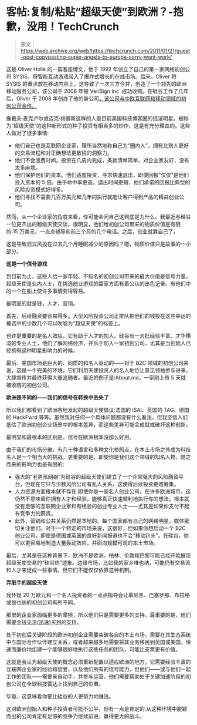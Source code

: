 # 客帖:复制/粘贴“超级天使”到欧洲？-抱歉，没用！TechCrunch

> 原文：<https://web.archive.org/web/https://techcrunch.com/2011/01/21/guest-post-copypasting-super-angels-to-europe-sorry-wont-work/>

这是 Oliver Holle 的一篇客座博文，他于 1992 年创立了自己的第一家网络初创公司 SYSIS，将智能互动游戏带入了爆炸式增长的在线市场。后来，Oliver 将 SYSIS 的重点放在移动内容上，这导致了一次三方合并，创造了一个领先的欧洲移动服务公司，该公司于 2006 年被 VeriSign Inc .成功收购。在硅谷工作了几年后，Oliver 于 2008 年创办了他的新公司[，该公司与中欧互联网和移动领域的初创公司合作。](https://web.archive.org/web/20230203092814/http://www.themerger.com/)

像戴夫·麦克卢尔或迈克·梅普斯这样的人是目前美国科技博客圈的摇滚明星。被称为“超级天使”的这种新形式的种子投资有相当多的炒作，这是有充分理由的。这些人做对了很多事情:

*   他们自己也是互联网企业家，理所当然地称自己为“圈内人”，拥有比别人更好的交易流程和对正确想法更敏锐的洞察力。
*   他们不会浪费时间。投资在几周内完成，条款清单简单，对企业家友好，没有太多麻烦。
*   他们保护他们的资本。他们适度投资，寻求快速退出，即使回报“仅仅”是他们投入资本的 5 倍。由于命中率更高，退出时间更短，他们承诺的回报比典型的风险投资模式好得多。
*   他们寻找不需要几百万美元和几年的执行就能让客户得到产品的精益创业公司。

然而，从一个企业家的角度来看，你可能会问自己这到底是为什么。我最近与硅谷一位更杰出的超级天使交谈，很明显，他们给初创公司带来的物质价值是有限的:15 万美元、一点点辅导和前三个月的几个电话。之后，创业就靠自己了。

这是导致旧式风投在过去几个月睡眠减少的原因吗？嗯，物质价值只是故事的一小部分。

**这是一个信号游戏**

到目前为止，这些人给一家年轻、不知名的初创公司带来的最大价值是信号力量。超级天使是业内人士，在挑选创业游戏的赢家方面有着公认的出色记录。有他们中的一个在船上使许多事情变得容易。

最明显的就是钱，人才，营销。

首先，后续融资要容易得多。大型风险投资公司正排队把他们的钱投在这些幸运的被选中的少数几个可以吹嘘为“超级天使”的标签上。

也许更重要的是名人效应，它有助于人才的加入。硅谷有一大批经验丰富、才华横溢的专业人士，他们了解网络经济，并乐于加入一家初创公司，尤其是当创始人已经拥有这种明星影响力的时候。

最后，美国市场是巨大的、同质的和名人驱动的——对于 B2C 领域的初创公司来说，这是一个完美的环境，它们利用天使投资人的名人地位让意见领袖参与进来，大肆宣传并最终获得大量追随者。最近的例子是:About.me，一家刚上市 5 天就被收购的初创公司。

**欧洲是不同的——我们的信号在转换中丢失了**

所以我们都看到了欧洲各地发起的超级天使倡议:法国的 ISAI、英国的 TAG、德国的 HackFwrd 等等。虽然我对任何一个具体问题都没有什么看法，但我坚信人们低估了欧洲初创企业场景中的根本差异，而这些差异可能会成就或破坏这种创新。

最明显和最根本的区别是，信号在欧洲根本没那么好用。

由于我们的市场分散，有几十种语言和多种文化参照点，在本土市场之外成为科技名人是一个相当大的挑战。更重要的是，即使你是我们这个领域的知名人物，随之而来的影响力也是有限的:

*   强大的“老男孩网络”为硅谷的超级天使们建立了一个非常强大的风险融资平台，但现在它只与少数风险公司有私人关系，这使得后续投资更难筹集。
*   人力资源方面根本就不存在:即使你是一家名人创业公司，在许多欧洲城市，这仍然不意味着你拥有人才和经验，能够真正快速顺利地执行你的想法。根本就没有足够的互联网企业家和有经验的创业专业人士——尤其是如果你支付不起有竞争力的薪资。
*   此外，营销和公共关系仍然是本地的。每个国家都有自己的网络明星，媒体密切关注他们。对于一个特定的市场来说，这很好，但如果你想启动一个 B2C 创业公司，即使是德国或英国的良好新闻报道也不会“移动针头”。在硅谷，你可以更容易地制造大量轰动效应，并面向规模可观的本土市场。

最后，尤其是在这种背景下，欧洲不是欧洲。柏林、伦敦和巴黎可能已经开始展现超级天使交易的“硅谷热”迹象。边缘市场，比如我的家乡维也纳，可能仍有交易流和人才来促成一些事情，但它们不能仅仅依靠这种机制。

**弄脏手的超级天使**

我怀疑 20 万欧元和一个名人投资者的一点点指导会让慕尼黑、巴塞罗那、布拉格或维也纳的初创公司有所不同。

那里的企业家面临更多的摩擦，所以他们只是需要更多的支持。最重要的是，他们需要金钱无法(迅速)买到的支持。

处于初创后关键阶段的欧洲初创企业需要突破各自的本土市场，需要在其生态系统中与国际合作伙伴建立关系，或者越来越多地需要将其业务移民到英国或美国。快速而廉价地组建一个能够很好地执行这些任务的团队，可能比支票更有价值。

这就是我认为超级天使的概念必须重新配置以适应欧洲的地方。它需要经验丰富的互联网企业家的经验和信誉，以及他们所有的信号能力，但他们——或与他们一起工作的团队——需要亲自动手，并参与运营。他们需要帮助处于关键加速阶段的初创公司在全球科技雷达上找到自己的位置。

毕竟，这意味着你要比硅谷的人更努力地赚钱。

这对欧洲创始人和种子投资者可能不公平，但有一点是肯定的:从这种环境中脱颖而出的公司肯定有足够的竞争力继续前进，赢得更大的战斗。